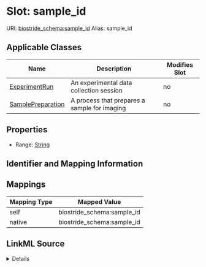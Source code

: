 

# Slot: sample_id 



URI: [biostride_schema:sample_id](https://w3id.org/biostride/schema/sample_id)
Alias: sample_id

<!-- no inheritance hierarchy -->





## Applicable Classes

| Name | Description | Modifies Slot |
| --- | --- | --- |
| [ExperimentRun](ExperimentRun.md) | An experimental data collection session |  no  |
| [SamplePreparation](SamplePreparation.md) | A process that prepares a sample for imaging |  no  |






## Properties

* Range: [String](String.md)




## Identifier and Mapping Information







## Mappings

| Mapping Type | Mapped Value |
| ---  | ---  |
| self | biostride_schema:sample_id |
| native | biostride_schema:sample_id |




## LinkML Source

<details>
```yaml
name: sample_id
alias: sample_id
domain_of:
- SamplePreparation
- ExperimentRun
range: string

```
</details>
